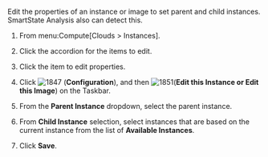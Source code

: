 Edit the properties of an instance or image to set parent and child
instances. SmartState Analysis also can detect this.

1.  From menu:Compute\[Clouds \> Instances\].

2.  Click the accordion for the items to edit.

3.  Click the item to edit properties.

4.  Click ![1847](1847.png) (**Configuration**), and then
    ![1851](1851.png)(**Edit this Instance or Edit this Image**) on the
    Taskbar.

5.  From the **Parent Instance** dropdown, select the parent instance.

6.  From **Child Instance** selection, select instances that are based
    on the current instance from the list of **Available Instances**.

7.  Click **Save**.
